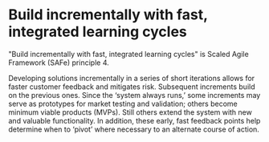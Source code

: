# Build incrementally with fast, integrated learning cycles

"Build incrementally with fast, integrated learning cycles" is Scaled Agile Framework (SAFe) principle 4.

Developing solutions incrementally in a series of short iterations allows for
faster customer feedback and mitigates risk. Subsequent increments build on the
previous ones. Since the ‘system always runs,’ some increments may serve as
prototypes for market testing and validation; others become minimum viable
products (MVPs). Still others extend the system with new and valuable
functionality. In addition, these early, fast feedback points help determine
when to ‘pivot’ where necessary to an alternate course of action.
